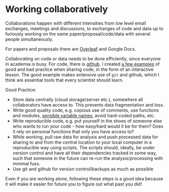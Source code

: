 # Working collaboratively 

Collaborations happen with different intensities from low level email exchanges, meetings and discussions, to exchanges of code and data up to furiously working on the same paper/proposal/code/data with several people simultaneously.

For papers and proposals there are [Overleaf](overleaf.com) and Google Docs. 

Collaborating on code or data needs to be done efficiently, since everyone in academia is busy. For code, there is [github](github.com). I created [a few examples](https://github.com/jessecusack/sharing-code) of good and bad practice when sharing code, in the form of an interactive lesson. The good example makes extensive use of `git` and github, which I think are essential tools that every scientist should learn.

Good Practice:

* Store data centrally (cloud storage/server etc.), somewhere all collaborators have access to. This prevents data fragmentation and loss.
* Write good quality code, e.g. copious use of comments, use functions and modules, [sensible variable names](variable_names.md), avoid hard-coded paths, etc. 
* Write reproducible code, e.g. put yourself in the shoes of someone else who wants to run your code - how easy/hard would it be for them? Does it rely on personal functions that only you have access to?
* While working, pull raw data for analysis and push processed data for sharing to and from the central location to your local computer in a reproducible way using scripts. The scripts should, ideally, be under version control and have all their dependencies tracked in some way, such that someone in the future can re-run the analysis/processing with minimal fuss.
* Use git and github for version control/backups as much as possible

Even if you are working alone, following these steps is a good idea because it will make it easier for future you to figure out what past you did!
